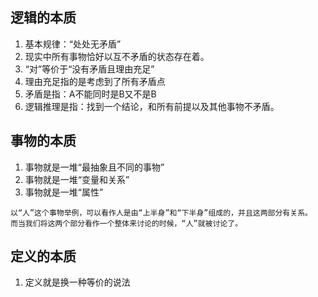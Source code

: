 ## 逻辑的本质

1. 基本规律：“处处无矛盾”
2. 现实中所有事物恰好以互不矛盾的状态存在着。
3. “对”等价于“没有矛盾且理由充足”
4. 理由充足指的是考虑到了所有矛盾点
5. 矛盾是指：A不能同时是B又不是B
6. 逻辑推理是指：找到一个结论，和所有前提以及其他事物不矛盾。

## 事物的本质

1. 事物就是一堆“最抽象且不同的事物”
2. 事物就是一堆“变量和关系”
3. 事物就是一堆“属性”

```
以“人”这个事物举例，可以看作人是由“上半身”和“下半身”组成的，并且这两部分有关系。
而当我们将这两个部分看作一个整体来讨论的时候，“人”就被讨论了。
```
   
## 定义的本质

1. 定义就是换一种等价的说法
